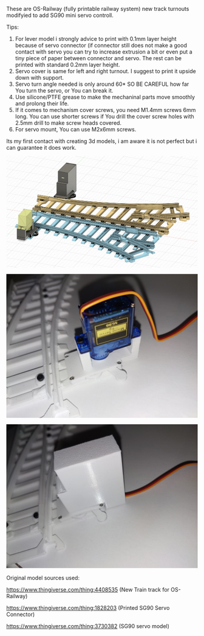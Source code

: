 These are OS-Railway (fully printable railway system) new track turnouts modifyied to add SG90 mini servo controll.

Tips:

1. For lever model i strongly advice to print with 0.1mm layer height because of servo connector (if connector still does not make a good contact with servo you can try to increase extrusion a bit or even put a tiny piece of paper between connector and servo. The rest can be printed with standard 0.2mm layer height.
2. Servo cover is same for left and right turnout. I suggest to print it upside down with support.
3. Servo turn angle needed is only around 60* SO BE CAREFUL how far You turn the servo, or You can break it.
4. Use silicone/PTFE grease to make the mechaninal parts move smoothly and prolong their life.
5. If it comes to mechanism cover screws, you need M1.4mm screws 6mm long. You can use shorter screws if You drill the cover screw holes with 2.5mm drill to make screw heads covered.
6. For servo mount, You can use M2x6mm screws.

Its my first contact with creating 3d models, i am aware it is not perfect but i can guarantee it does work.  

![Model image](https://github.com/michalkac/OS-Railway-New-Tracks-Turnouts-Servo-Controll/blob/main/IMGs/s1.jpg?raw=true)

![Print Image 1](https://github.com/michalkac/OS-Railway-New-Tracks-Turnouts-Servo-Controll/blob/main/IMGs/s2.jpg?raw=true)

![Print Image 2](https://github.com/michalkac/OS-Railway-New-Tracks-Turnouts-Servo-Controll/blob/main/IMGs/s3.jpg?raw=true)

Original model sources used:

https://www.thingiverse.com/thing:4408535 (New Train track for OS-Railway)

https://www.thingiverse.com/thing:1828203 (Printed SG90 Servo Connector)

https://www.thingiverse.com/thing:3730382 (SG90 servo model)
